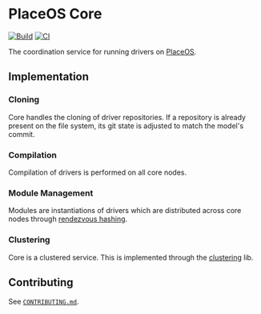 # PlaceOS Core

[![Build](https://github.com/PlaceOS/core/actions/workflows/build.yml/badge.svg)](https://github.com/PlaceOS/core/actions/workflows/build.yml)
[![CI](https://github.com/PlaceOS/core/actions/workflows/ci.yml/badge.svg)](https://github.com/PlaceOS/core/actions/workflows/ci.yml)

The coordination service for running drivers on [PlaceOS](https://place.technology).

## Implementation

### Cloning

Core handles the cloning of driver repositories.
If a repository is already present on the file system, its git state is adjusted to match the model's commit.

### Compilation

Compilation of drivers is performed on all core nodes.

### Module Management

Modules are instantiations of drivers which are distributed across core nodes through [rendezvous hashing](https://github.com/aca-labs/hound-dog).

### Clustering

Core is a clustered service. This is implemented through the [clustering](https://github.com/aca-labs/clustering) lib.

## Contributing

See [`CONTRIBUTING.md`](./CONTRIBUTING.md).
